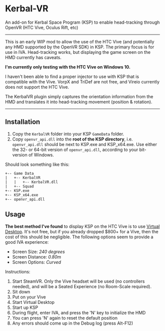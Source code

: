 # Kerbal-VR
An add-on for Kerbal Space Program (KSP) to enable head-tracking through OpenVR (HTC Vive, Oculus Rift, etc)

----

This is an early WIP mod to allow the use of the HTC Vive (and potentially any HMD supported by the OpenVR SDK) in KSP. The primary focus is for use in IVA. Head-tracking works, but displaying the game screen on the HMD currently has caveats.

**I'm currently only testing with the HTC Vive on Windows 10.**

I haven't been able to find a proper injector to use with KSP that is compatible with the Vive. VorpX and TriDef are not free, and Vireio currently does not support the HTC Vive.

The KerbalVR plugin simply captures the orientation information from the HMD and translates it into head-tracking movement (position & rotation).

----

## Installation

1. Copy the `KerbalVR` folder into your KSP `GameData` folder.
2. Copy `openvr_api.dll` into the **root of the KSP directory**, i.e. `openvr_api.dll` should be next to KSP.exe and KSP_x64.exe. Use either the 32- or 64-bit version of `openvr_api.dll`, according to your bit-version of Windows.

Should look something like this:

```
+-- Game Data
|   +-- KerbalVR
|   |   +-- KerbalVR.dll
|   +-- Squad
+-- KSP.exe
+-- KSP_x64.exe
+-- openvr_api.dll
```

## Usage

**The best method I've found** to display KSP on the HTC Vive is to use [Virtual Desktop](http://store.steampowered.com/app/382110/). It's not free, but if you already dropped $800+ for a Vive, then the cost of this should be negligible. The following options seem to provide a good IVA experience:

- Screen Size: *240 degrees*
- Screen Distance: *0.80m*
- Screen Options: *Curved*

Instructions:

1. Start SteamVR. Only the Vive headset will be used (no controllers needed), and will be a Seated Experience (no Room-Scale required).
2. Sit down
3. Put on your Vive
4. Start Virtual Desktop
5. Start up KSP
6. During flight, enter IVA, and press the 'N' key to initialize the HMD
7. You can press 'N' again to reset the default position
8. Any errors should come up in the Debug log (press Alt-F12)

